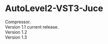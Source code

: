 # AutoLevel2-VST3-Juce
Compressor.<br>
Version 1.1 current release. <br>
Version 1.2 <br>
Version 1.3  
